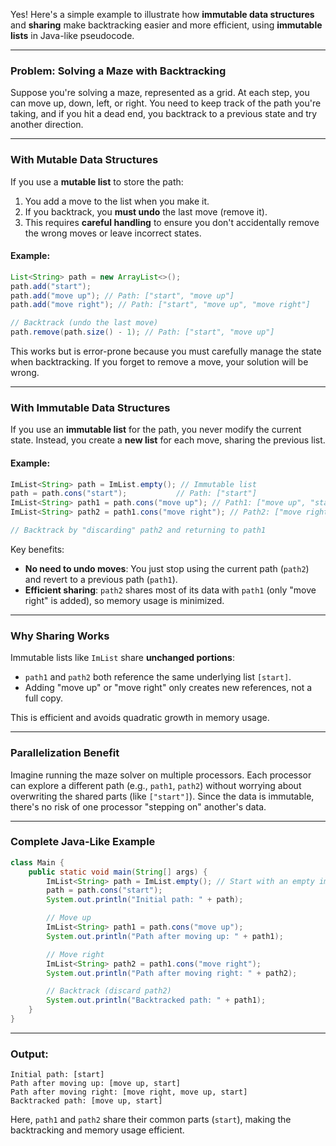 Yes! Here's a simple example to illustrate how **immutable data structures** and **sharing** make backtracking easier and more efficient, using **immutable lists** in Java-like pseudocode.

---

### Problem: Solving a Maze with Backtracking

Suppose you're solving a maze, represented as a grid. At each step, you can move up, down, left, or right. You need to keep track of the path you're taking, and if you hit a dead end, you backtrack to a previous state and try another direction.

---

### With Mutable Data Structures
If you use a **mutable list** to store the path:

1. You add a move to the list when you make it.
2. If you backtrack, you **must undo** the last move (remove it).
3. This requires **careful handling** to ensure you don't accidentally remove the wrong moves or leave incorrect states.

#### Example:
```java
List<String> path = new ArrayList<>();
path.add("start");
path.add("move up"); // Path: ["start", "move up"]
path.add("move right"); // Path: ["start", "move up", "move right"]

// Backtrack (undo the last move)
path.remove(path.size() - 1); // Path: ["start", "move up"]
```

This works but is error-prone because you must carefully manage the state when backtracking. If you forget to remove a move, your solution will be wrong.

---

### With Immutable Data Structures
If you use an **immutable list** for the path, you never modify the current state. Instead, you create a **new list** for each move, sharing the previous list.

#### Example:
```java
ImList<String> path = ImList.empty(); // Immutable list
path = path.cons("start");           // Path: ["start"]
ImList<String> path1 = path.cons("move up"); // Path1: ["move up", "start"]
ImList<String> path2 = path1.cons("move right"); // Path2: ["move right", "move up", "start"]

// Backtrack by "discarding" path2 and returning to path1
```

Key benefits:
- **No need to undo moves**: You just stop using the current path (`path2`) and revert to a previous path (`path1`).
- **Efficient sharing**: `path2` shares most of its data with `path1` (only "move right" is added), so memory usage is minimized.

---

### Why Sharing Works
Immutable lists like `ImList` share **unchanged portions**:
- `path1` and `path2` both reference the same underlying list `[start]`.
- Adding "move up" or "move right" only creates new references, not a full copy.

This is efficient and avoids quadratic growth in memory usage.

---

### Parallelization Benefit
Imagine running the maze solver on multiple processors. Each processor can explore a different path (e.g., `path1`, `path2`) without worrying about overwriting the shared parts (like `["start"]`). Since the data is immutable, there's no risk of one processor "stepping on" another's data.

---

### Complete Java-Like Example
```java
class Main {
    public static void main(String[] args) {
        ImList<String> path = ImList.empty(); // Start with an empty immutable list
        path = path.cons("start");
        System.out.println("Initial path: " + path);

        // Move up
        ImList<String> path1 = path.cons("move up");
        System.out.println("Path after moving up: " + path1);

        // Move right
        ImList<String> path2 = path1.cons("move right");
        System.out.println("Path after moving right: " + path2);

        // Backtrack (discard path2)
        System.out.println("Backtracked path: " + path1);
    }
}
```

---

### Output:
```
Initial path: [start]
Path after moving up: [move up, start]
Path after moving right: [move right, move up, start]
Backtracked path: [move up, start]
```

Here, `path1` and `path2` share their common parts (`start`), making the backtracking and memory usage efficient.
